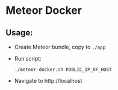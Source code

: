 # Meteor Docker

## Usage:
- Create Meteor bundle, copy to `./app`

- Run script:
  ```
  ./meteor-docker.sh PUBLIC_IP_OF_HOST
  ```

- Navigate to http://localhost
